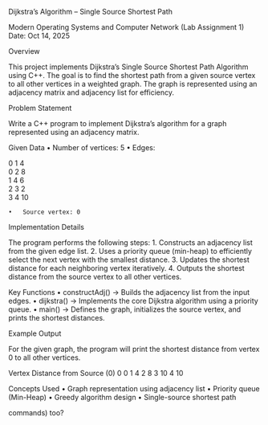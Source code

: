 Dijkstra’s Algorithm – Single Source Shortest Path

Modern Operating Systems and Computer Network (Lab Assignment 1)
Date: Oct 14, 2025


Overview

This project implements Dijkstra’s Single Source Shortest Path Algorithm using C++. The goal is to find the shortest path from a given source vertex to all other vertices in a weighted graph. The graph is represented using an adjacency matrix and adjacency list for efficiency.

Problem Statement

Write a C++ program to implement Dijkstra’s algorithm for a graph represented using an adjacency matrix.

Given Data
	•	Number of vertices: 5
	•	Edges:

0 1 4  
0 2 8  
1 4 6  
2 3 2  
3 4 10


	•	Source vertex: 0

Implementation Details

The program performs the following steps:
	1.	Constructs an adjacency list from the given edge list.
	2.	Uses a priority queue (min-heap) to efficiently select the next vertex with the smallest distance.
	3.	Updates the shortest distance for each neighboring vertex iteratively.
	4.	Outputs the shortest distance from the source vertex to all other vertices.

Key Functions
	•	constructAdj() → Builds the adjacency list from the input edges.
	•	dijkstra() → Implements the core Dijkstra algorithm using a priority queue.
	•	main() → Defines the graph, initializes the source vertex, and prints the shortest distances.


Example Output

For the given graph, the program will print the shortest distance from vertex 0 to all other vertices.

Vertex    Distance from Source (0)
0         0
1         4
2         8
3         10
4         10

Concepts Used
	•	Graph representation using adjacency list
	•	Priority queue (Min-Heap)
	•	Greedy algorithm design
	•	Single-source shortest path

 commands) too?
